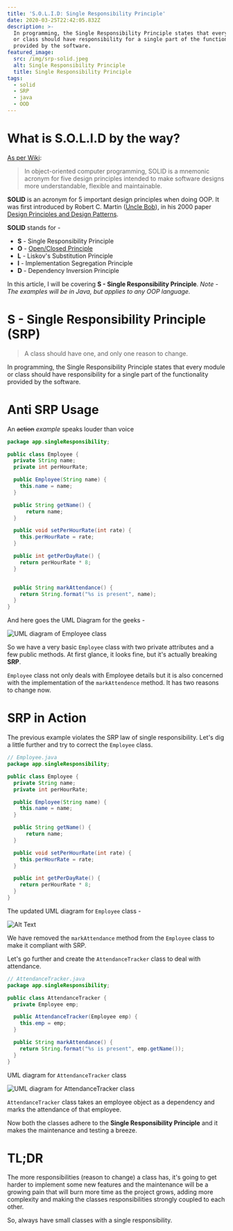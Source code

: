 ```yaml
---
title: 'S.O.L.I.D: Single Responsibility Principle'
date: 2020-03-25T22:42:05.832Z
description: >-
  In programming, the Single Responsibility Principle states that every module
  or class should have responsibility for a single part of the functionality
  provided by the software.
featured_image:
  src: /img/srp-solid.jpeg
  alt: Single Responsibility Principle
  title: Single Responsibility Principle
tags:
  - solid
  - SRP
  - java
  - OOD
---
```


# What is S.O.L.I.D by the way?

[As per Wiki](https://en.wikipedia.org/wiki/SOLID):

> In object-oriented computer programming, SOLID is a mnemonic acronym for five design principles intended to make software designs more understandable, flexible and maintainable.

**SOLID** is an acronym for 5 important design principles when doing OOP. It was first introduced by Robert C. Martin ([Uncle Bob](https://twitter.com/unclebobmartin?ref_src=twsrc%5Egoogle%7Ctwcamp%5Eserp%7Ctwgr%5Eauthor)), in his 2000 paper [Design Principles and Design Patterns](https://web.archive.org/web/20150906155800/http://www.objectmentor.com/resources/articles/Principles_and_Patterns.pdf).

**SOLID** stands for -

- **S** - Single Responsibility Principle
- **O** - [Open/Closed Principle](https://blog.abhishekprakash.com/2020-03-25-s-o-l-i-d-open-closed-principle/)
- **L** - Liskov's Substitution Principle
- **I** - Implementation Segregation Principle
- **D** - Dependency Inversion Principle

In this article, I will be covering **S - Single Responsibility Principle**. _Note - The examples will be in Java, but applies to any OOP language._

# S - Single Responsibility Principle (SRP)

> A class should have one, and only one reason to change.

In programming, the Single Responsibility Principle states that every module or class should have responsibility for a single part of the functionality provided by the software.

# Anti SRP Usage

An ~~action~~ _example_ speaks louder than voice

```java
package app.singleResponsibility;

public class Employee {
  private String name;
  private int perHourRate;

  public Employee(String name) {
    this.name = name;
  }

  public String getName() {
      return name;
  }

  public void setPerHourRate(int rate) {
    this.perHourRate = rate;
  }

  public int getPerDayRate() {
    return perHourRate * 8;
  }


  public String markAttendance() {
    return String.format("%s is present", name);
  }
}
```

And here goes the UML Diagram for the geeks -

![UML diagram of Employee class](https://dev-to-uploads.s3.amazonaws.com/i/q1l8otjyic58fof0662g.png)

So we have a very basic `Employee` class with two private attributes and a few public methods. At first glance, it looks fine, but it's actually breaking **SRP**.

`Employee` class not only deals with Employee details but it is also concerned with the implementation of the `markAttendence` method. It has two reasons to change now.

# SRP in Action

The previous example violates the SRP law of single responsibility. Let's dig a little further and try to correct the `Employee` class.

```java
// Employee.java
package app.singleResponsibility;

public class Employee {
  private String name;
  private int perHourRate;

  public Employee(String name) {
    this.name = name;
  }

  public String getName() {
      return name;
  }

  public void setPerHourRate(int rate) {
    this.perHourRate = rate;
  }

  public int getPerDayRate() {
    return perHourRate * 8;
  }
}
```

The updated UML diagram for `Employee` class -

![Alt Text](https://dev-to-uploads.s3.amazonaws.com/i/vh1ab8ndno41wjxqbwfj.png)

We have removed the `markAttendance` method from the `Employee` class to make it compliant with SRP.

Let's go further and create the `AttendanceTracker` class to deal with attendance.

```java
// AttendanceTracker.java
package app.singleResponsibility;

public class AttendanceTracker {
  private Employee emp;

  public AttendanceTracker(Employee emp) {
    this.emp = emp;
  }

  public String markAttendance() {
    return String.format("%s is present", emp.getName());
  }
}
```

UML diagram for `AttendanceTracker` class

![UML diagram for AttendanceTracker class](https://dev-to-uploads.s3.amazonaws.com/i/6gusln1h4gamawphy8s2.png)

`AttendanceTracker` class takes an employee object as a dependency and marks the attendance of that employee.

Now both the classes adhere to the **Single Responsibility Principle** and it makes the maintenance and testing a breeze.

# TL;DR

The more responsibilities (reason to change) a class has, it's going to get harder to implement some new features and the maintenance will be a growing pain that will burn more time as the project grows, adding more complexity and making the classes responsibilities strongly coupled to each other.

So, always have small classes with a single responsibility.
